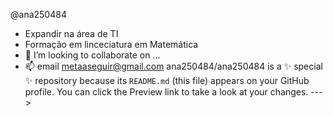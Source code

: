 @ana250484
- Expandir na área de TI
- Formação em linceciatura em Matemática
- 💞️ I’m looking to collaborate on ...
- 📫 email metaaseguir@gmail.com
ana250484/ana250484 is a ✨ special ✨ repository because its `README.md` (this file) appears on your GitHub profile.
You can click the Preview link to take a look at your changes.
--->
